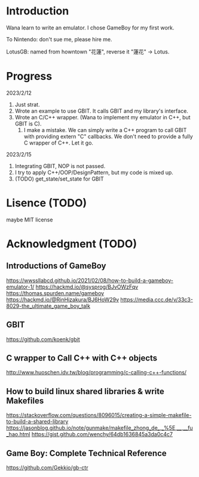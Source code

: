 # Introduction

Wana learn to write an emulator. I chose GameBoy for my first work.

To Nintendo: don't sue me, please hire me.

LotusGB: named from howntown "花蓮", reverse it "蓮花" -> Lotus.

# Progress
2023/2/12
1. Just strat.
2. Wrote an example to use GBIT. It calls GBIT and my library's interface.
3. Wrote an C/C++ wrapper. (Wana to implement my emulator in C++, but GBIT is C).
   1. I make a mistake. We can simply write a C++ program to call GBIT with providing extern "C" callbacks. We don't need to provide a fully C wrapper of C++. Let it go.

2023/2/15
1. Integrating GBIT, NOP is not passed.
2. I try to apply C++/OOP/DesignPattern, but my code is mixed up.
3. (TODO) get_state/set_state for GBIT


# Lisence (TODO)
maybe MIT license

# Acknowledgment (TODO)
## Introductions of GameBoy
https://wwssllabcd.github.io/2021/02/08/how-to-build-a-gameboy-emulator-1/
https://hackmd.io/@sysprog/BJvOWzFqv
https://thomas.spurden.name/gameboy
https://hackmd.io/@RinHizakura/BJ6HoW29v
https://media.ccc.de/v/33c3-8029-the_ultimate_game_boy_talk

## GBIT
https://github.com/koenk/gbit

## C wrapper to Call C++ with C++ objects
http://www.huoschen.idv.tw/blog/programming/c-calling-c++-functions/
## How to build linux shared libraries & write Makefiles
https://stackoverflow.com/questions/8096015/creating-a-simple-makefile-to-build-a-shared-library
https://jasonblog.github.io/note/gunmake/makefile_zhong_de_,_%5E,__,__fu_hao.html
https://gist.github.com/wenchy/64db1636845a3da0c4c7

## Game Boy: Complete Technical Reference
https://github.com/Gekkio/gb-ctr
